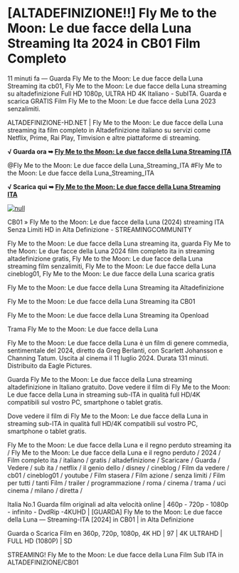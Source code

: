 # [ALTADEFINIZIONE!!] Fly Me to the Moon: Le due facce della Luna Streaming Ita 2024 in CB01 Film Completo

11 minuti fa — Guarda Fly Me to the Moon: Le due facce della Luna Streaming ita cb01, Fly Me to the Moon: Le due facce della Luna streaming su altadefinizione Full HD 1080p, ULTRA HD 4K Italiano - SubITA. Guarda e scarica GRATIS Film Fly Me to the Moon: Le due facce della Luna 2023 senzalimiti.

ALTADEFINIZIONE-HD.NET | Fly Me to the Moon: Le due facce della Luna streaming ita film completo in Altadefinizione italiano su servizi come Netflix, Prime, Rai Play, Timvision e altre piattaforme di streaming.

**√ Guarda ora ➥ [Fly Me to the Moon: Le due facce della Luna Streaming ITA](https://t.co/U9AP8kCHo6)**

@Fly Me to the Moon: Le due facce della Luna_Streaming_ITA #Fly Me to the Moon: Le due facce della Luna_Streaming_ITA


**√ Scarica qui ➥ [Fly Me to the Moon: Le due facce della Luna Streaming ITA](https://t.co/U9AP8kCHo6)**


[![null](https://static.wixstatic.com/media/855a25_043b5abeb4ae4d35ac003198e7fe56ed~mv2.gif)](https://t.co/U9AP8kCHo6)


CB01 » Fly Me to the Moon: Le due facce della Luna (2024) streaming ITA Senza Limiti HD in Alta Definizione - STREAMINGCOMMUNITY


Fly Me to the Moon: Le due facce della Luna streaming ita, guarda Fly Me to the Moon: Le due facce della Luna 2024 film completo ita in streaming altadefinizione gratis, Fly Me to the Moon: Le due facce della Luna streaming film senzalimiti, Fly Me to the Moon: Le due facce della Luna cineblog01, Fly Me to the Moon: Le due facce della Luna scarica gratis


Fly Me to the Moon: Le due facce della Luna Streaming ita Altadefinizione

Fly Me to the Moon: Le due facce della Luna Streaming ita CB01

Fly Me to the Moon: Le due facce della Luna Streaming ita Openload

Trama Fly Me to the Moon: Le due facce della Luna

Fly Me to the Moon: Le due facce della Luna è un film di genere commedia, sentimentale del 2024, diretto da Greg Berlanti, con Scarlett Johansson e Channing Tatum. Uscita al cinema il 11 luglio 2024. Durata 131 minuti. Distribuito da Eagle Pictures.


Guarda Fly Me to the Moon: Le due facce della Luna streaming altadefinizione in Italiano gratuito. Dove vedere il film di Fly Me to the Moon: Le due facce della Luna in streaming sub-ITA in qualità full HD/4K compatibili sul vostro PC, smartphone o tablet gratis.


Dove vedere il film di Fly Me to the Moon: Le due facce della Luna in streaming sub-ITA in qualità full HD/4K compatibili sul vostro PC, smartphone o tablet gratis.


Fly Me to the Moon: Le due facce della Luna e il regno perduto streaming ita / Fly Me to the Moon: Le due facce della Luna e il regno perduto / 2024 / Film completo ita / italiano / gratis / altadefinizione / Scaricare / Guarda / Vedere / sub ita / netflix / il genio dello / disney / cineblog / Film da vedere / cb01 / cineblog01 / youtube / Film stasera / Film azione / senza limiti / Film per tutti / tanti Film / trailer / programmazione / roma / cinema / trama / uci cinema / milano / diretta /


Italia No.1 Guarda film originali ad alta velocità online | 460p - 720p - 1080p - infinito - DvdRip -4KUHD | [GUARDA] Fly Me to the Moon: Le due facce della Luna — Streaming-ITA [2024] in CB01 | in Alta Definizione


Guarda o Scarica Film en 360p, 720p, 1080p, 4K HD | 97 | 4K ULTRAHD | FULL HD (1080P) | SD


STREAMING! Fly Me to the Moon: Le due facce della Luna Film Sub ITA in ALTADEFINIZIONE/CB01


